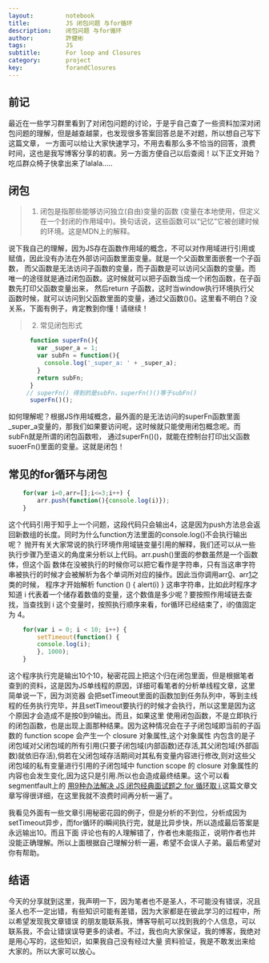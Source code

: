 ```yaml
---
layout:     	notebook
title:     	    JS 闭包问题 与for循环
description:    闭包问题 与for循环
author:     	許健彬
tags:      	    JS
subtitle:     	For loop and Closures
category:     	project
key:            forandClosures
---
```


## 前记

最近在一些学习群里看到了对闭包问题的讨论，于是乎自己查了一些资料加深对闭包问题的理解，但是越查越蒙，也发现很多答案回答总是不对题，所以想自己写下这篇文章，
一方面可以给让大家快速学习，不用去看那么多不恰当的回答，浪费时间，这也是我写博客分享的初衷。另一方面方便自己以后查阅！以下正文开始？吃瓜群众椅子快拿出来了lalala.....


## 闭包

> 1. 闭包是指那些能够访问独立(自由)变量的函数 (变量在本地使用，但定义在一个封闭的作用域中)。换句话说，这些函数可以“记忆”它被创建时候的环境。这是MDN上的解释。
   
  说下我自己的理解，因为JS存在函数作用域的概念，不可以对作用域进行引用或赋值，因此没有办法在外部访问函数里面变量。就是一个父函数里面嵌套一个子函数，
  而父函数是无法访问子函数的变量，而子函数是可以访问父函数的变量。而唯一的途径就是通过闭包函数。这时候就可以把子函数当成一个闭包函数，在子函数先打印父函数变量出来，
  然后return 子函数，这时当window执行环境执行父函数时候，就可以访问到父函数里面的变量，通过父函数()()。这里看不明白？没关系，下面有例子，肯定教到你懂！请继续！
 
> 2.  常见闭包形式
	  
```javascript	 
      function superFn(){
        var _super_a = 1;
        var subFn = function(){
          console.log('_super_a: ' + _super_a);
        }
        return subFn;
      }
     // superFn() 得到的是subFn，superFn()()等于subFn()
      superFn()();  
```
 
   如何理解呢？根据JS作用域概念，最外面的是无法访问的superFn函数里面_super_a变量的，那我们如果要访问呢，这时候就只能使用闭包概念呢。而subFn就是所谓的闭包函数啦，
   通过superFn()()，就能在控制台打印出父函数suoerFn()里面的变量。这就是闭包！
   
 
## 常见的for循环与闭包

```javascript
	for(var i=0,arr=[];i<=3;i++) {
		arr.push(function(){console.log(i)});
    } 	
```
 
 这个代码引用于知乎上一个问题，这段代码只会输出4，这是因为push方法总会返回新数组的长度。同时为什么function方法里面的console.log()不会执行输出呢？
  抛开有关大家常说的执行环境作用域链变量引用的解释，我们还可以从一些执行步骤乃至语义的角度来分析以上代码。arr.push()里面的参数虽然是一个函数体，但这个函
  数体在没被执行的时候你可以把它看作是字符串，只有当这串字符串被执行的时候才会被解析为各个单词所对应的操作。因此当你调用arr[0]()、arr[1]()之类的时候，
  程序才开始解析  function () { alert(i) }  这串字符串，比如此时程序才知道 i 代表着一个储存着数值的变量，这个数值是多少呢？要按照作用域链去查找，当查找到 i 这个变量时，按照执行顺序来看，for循环已经结束了，i的值固定为 4。
 
 
```javascript
    for(var i = 0; i < 10; i++) {
		setTimeout(function() {
		console.log(i);
		}, 1000);
    }
```

   这个程序执行完是输出10个10，秘密花园上把这个归在闭包里面，但是根据笔者查到的资料，这是因为JS单线程的原因，详细可看笔者的分析单线程文章，这里简单说一下，因为浏览器
   会把setTimeout里面的函数加到任务队列中，等到主线程的任务执行完毕，并且setTimeout要执行的时候才会执行，所以这里是因为这个原因才会造成不是按0到9输出。而且，如果这里
   使用闭包函数，不是立即执行的闭包函数，也是出现上面那种结果。因为这种情况会在子子闭包域即当前的子函数的 function scope 会产生一个 closure 对象属性,这个对象属性
   内包含的是子闭包域对父闭包域的所有引用(只要子闭包域(内部函数)还存活,其父闭包域(外部函数)就依旧存活),倘若在父闭包域存活期间对其私有变量内容进行修改,则对这些父
   闭包域的私有变量进行引用的子闭包域中 function scope 的 closure 对象属性的内容也会发生变化,因为这只是引用.所以也会造成最终结果。这个可以看segmentfault上的
   [用9种办法解决 JS 闭包经典面试题之 for 循环取 i](https://segmentfault.com/a/1190000003818163),这篇文章文章写得很详细，在这里我就不浪费时间再分析一遍了。

   我看见外面有一些文章引用秘密花园的例子，但是分析的不到位，分析成因为setTimeout异步，而for循环的i瞬间执行完，就是比异步快，所以造成最后答案是永远输出10。而且下面
   评论也有的人理解错了，作者也未能指正，说明作者也并没能正确理解。所以上面根据自己理解分析一遍，希望不会误人子弟。最后希望对你有帮助。
   

## 结语

  今天的分享就到这里，我声明一下，因为笔者也不是圣人，不可能没有错误，况且圣人也不一定出错，有些知识可能有差错，因为大家都是在彼此学习的过程中，所以希望发现我文章错误
  的朋友能联系我，博客导航可以找到我的个人信息，可以联系我，不会让错误误导更多的读者。不过，我也向大家保证，我的博客，我绝对是用心写的，这些知识，如果我自己没有经过大量
  资料验证，我是不敢发出来给大家的。所以大家可以放心。
   
   
   
   
   
   
   
   
   
   
   
   
   
   
   
   